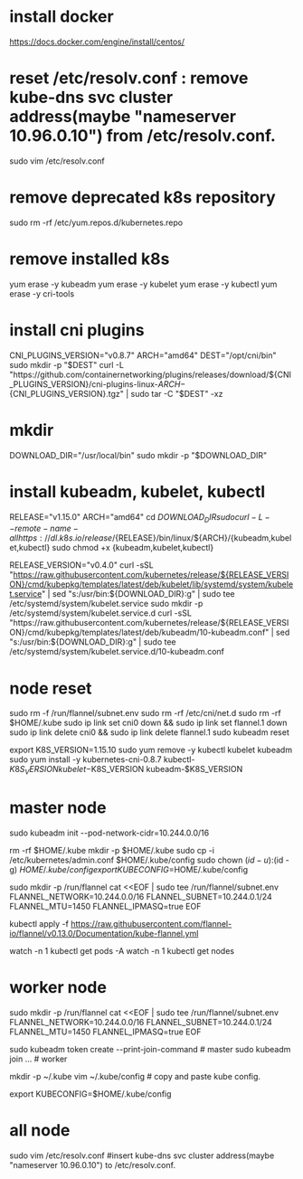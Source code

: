 # install docker
https://docs.docker.com/engine/install/centos/

# reset /etc/resolv.conf : remove kube-dns svc cluster address(maybe "nameserver 10.96.0.10") from /etc/resolv.conf.
sudo vim /etc/resolv.conf

# remove deprecated k8s repository
sudo rm -rf /etc/yum.repos.d/kubernetes.repo

# remove installed k8s
yum erase -y kubeadm
yum erase -y kubelet
yum erase -y kubectl
yum erase -y cri-tools

# install cni plugins
CNI_PLUGINS_VERSION="v0.8.7"
ARCH="amd64"
DEST="/opt/cni/bin"
sudo mkdir -p "$DEST"
curl -L "https://github.com/containernetworking/plugins/releases/download/${CNI_PLUGINS_VERSION}/cni-plugins-linux-${ARCH}-${CNI_PLUGINS_VERSION}.tgz" | sudo tar -C "$DEST" -xz

# mkdir
DOWNLOAD_DIR="/usr/local/bin"
sudo mkdir -p "$DOWNLOAD_DIR"

# install kubeadm, kubelet, kubectl
RELEASE="v1.15.0"
ARCH="amd64"
cd $DOWNLOAD_DIR
sudo curl -L --remote-name-all https://dl.k8s.io/release/${RELEASE}/bin/linux/${ARCH}/{kubeadm,kubelet,kubectl}
sudo chmod +x {kubeadm,kubelet,kubectl}

RELEASE_VERSION="v0.4.0"
curl -sSL "https://raw.githubusercontent.com/kubernetes/release/${RELEASE_VERSION}/cmd/kubepkg/templates/latest/deb/kubelet/lib/systemd/system/kubelet.service" | sed "s:/usr/bin:${DOWNLOAD_DIR}:g" | sudo tee /etc/systemd/system/kubelet.service
sudo mkdir -p /etc/systemd/system/kubelet.service.d
curl -sSL "https://raw.githubusercontent.com/kubernetes/release/${RELEASE_VERSION}/cmd/kubepkg/templates/latest/deb/kubeadm/10-kubeadm.conf" | sed "s:/usr/bin:${DOWNLOAD_DIR}:g" | sudo tee /etc/systemd/system/kubelet.service.d/10-kubeadm.conf

# node reset
sudo rm -f /run/flannel/subnet.env
sudo rm -rf /etc/cni/net.d
sudo rm -rf $HOME/.kube
sudo ip link set cni0 down && sudo ip link set flannel.1 down
sudo ip link delete cni0 && sudo ip link delete flannel.1
sudo kubeadm reset

export K8S_VERSION=1.15.10
sudo yum remove -y kubectl kubelet kubeadm
sudo yum install -y kubernetes-cni-0.8.7 kubectl-$K8S_VERSION kubelet-$K8S_VERSION kubeadm-$K8S_VERSION

# master node
sudo kubeadm init --pod-network-cidr=10.244.0.0/16

rm -rf $HOME/.kube
mkdir -p $HOME/.kube
sudo cp -i /etc/kubernetes/admin.conf $HOME/.kube/config
sudo chown $(id -u):$(id -g) $HOME/.kube/config
export KUBECONFIG=$HOME/.kube/config

sudo mkdir -p /run/flannel
cat <<EOF | sudo tee /run/flannel/subnet.env
FLANNEL_NETWORK=10.244.0.0/16
FLANNEL_SUBNET=10.244.0.1/24
FLANNEL_MTU=1450
FLANNEL_IPMASQ=true
EOF

kubectl apply -f https://raw.githubusercontent.com/flannel-io/flannel/v0.13.0/Documentation/kube-flannel.yml

watch -n 1 kubectl get pods -A
watch -n 1 kubectl get nodes

# worker node
sudo mkdir -p /run/flannel
cat <<EOF | sudo tee /run/flannel/subnet.env
FLANNEL_NETWORK=10.244.0.0/16
FLANNEL_SUBNET=10.244.0.1/24
FLANNEL_MTU=1450
FLANNEL_IPMASQ=true
EOF

sudo kubeadm token create --print-join-command # master
sudo kubeadm join ... # worker

mkdir -p ~/.kube
vim ~/.kube/config # copy and paste kube config.

export KUBECONFIG=$HOME/.kube/config

# all node
sudo vim /etc/resolv.conf #insert kube-dns svc cluster address(maybe "nameserver 10.96.0.10") to /etc/resolv.conf.
